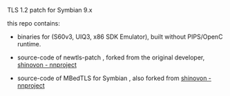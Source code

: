 TLS 1.2 patch for Symbian 9.x 

this repo contains:

* binaries for (S60v3, UIQ3,  x86 SDK Emulator),  built without PIPS/OpenC runtime.


* source-code of newtls-patch , forked from the original developer,  [shinovon - nnproject](https://github.com/shinovon/newtls)


* source-code of  MBedTLS for Symbian , also forked from [shinovon - nnproject](https://github.com/shinovon/mbedtls-symbian)

